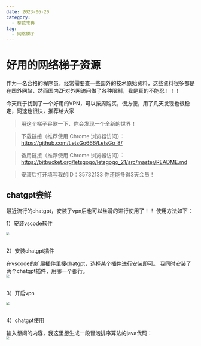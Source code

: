 ```yaml
---
date: 2023-06-20
category:
  - 葵花宝典
tag:
  - 网络梯子
---
```

# 好用的网络梯子资源
作为一名合格的程序员，经常需要查一些国外的技术原始资料，这些资料很多都是在国外网站，然而国内ZF对外网访问做了各种限制，我是真的不能忍！！！   

今天终于找到了一个好用的VPN，可以按周购买，很方便，用了几天发现也很稳定，网速也很快，推荐给大家  
 
> 用这个梯子谷歌一下，你会发现一个全新的世界！  

> 下载链接（推荐使用 Chrome 浏览器访问）：https://github.com/LetsGo666/LetsGo_8/  

> 备用链接（推荐使用 Chrome 浏览器访问）：https://bitbucket.org/letsgogo/letsgogo_21/src/master/README.md  

> 安装后打开填写我的ID：35732133 你还能多得3天会员！  



## chatgpt尝鲜
最近流行的chatgpt，安装了vpn后也可以丝滑的进行使用了！！ 使用方法如下：  

1）安装vscode软件

<img src="http://cdn.gydblog.com/images/zhencangziyuan/vscode-4.png"  style="zoom: 50%;margin:0 auto;display:block"/><br/>

2）安装chatgpt插件

在vscode的扩展插件里搜chatgpt，选择某个插件进行安装即可。
我同时安装了两个chatgpt插件，用哪一个都行。
<img src="http://cdn.gydblog.com/images/zhencangziyuan/vscode-1.png"  style="zoom: 50%;margin:0 auto;display:block"/><br/>

3）开启vpn

<img src="http://cdn.gydblog.com/images/zhencangziyuan/vscode-3.png"  style="zoom: 50%;margin:0 auto;display:block"/><br/>

4）chatgpt使用

输入想问的内容，我这里想生成一段冒泡排序算法的java代码：
<img src="http://cdn.gydblog.com/images/zhencangziyuan/vscode-2.png"  style="zoom: 50%;margin:0 auto;display:block"/><br/>

